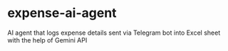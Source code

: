 # expense-ai-agent
AI agent that logs expense details sent via Telegram bot into Excel sheet with the help of Gemini API
